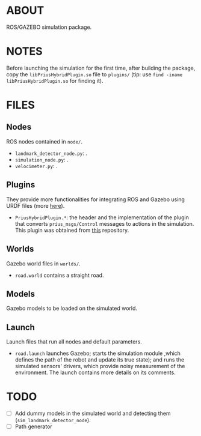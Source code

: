 ABOUT
==============================
ROS/GAZEBO simulation package.

NOTES
==============================
Before launching the simulation for the first time, after building the package, copy the `libPriusHybridPlugin.so` file to `plugins/` (tip: use `find -iname libPriusHybridPlugin.so` for finding it).

FILES
==============================

## Nodes

ROS nodes contained in `node/`.
* `landmark_detector_node.py`: .
* `simulation_node.py`: .
* `velocimeter.py`: .

## Plugins
They provide more functionalities for integrating ROS and Gazebo using URDF files (more [here](http://gazebosim.org/tutorials?tut=ros_gzplugins)).
* `PriusHybridPlugin.*`: the header and the implementation of the plugin that converts `prius_msgs/Control` messages to actions in the simulation. This plugin was obtained from [this](https://github.com/osrf/car_demo) repository.

## Worlds

Gazebo world files in `worlds/`.
* `road.world` contains a straight road.

## Models

Gazebo models to be loaded on the simulated world.

## Launch

Launch files that run all nodes and default parameters.
* `road.launch` launches Gazebo; starts the simulation module ,which defines the path of the robot and update its true state); and runs the simulated sensors' drivers, which provide noisy measurement of the environment. The launch contains more details on its comments. 

TODO
==============================
- [ ] Add dummy models in the simulated world and detecting them (`sim_landmark_detector_node`).
- [ ] Path generator